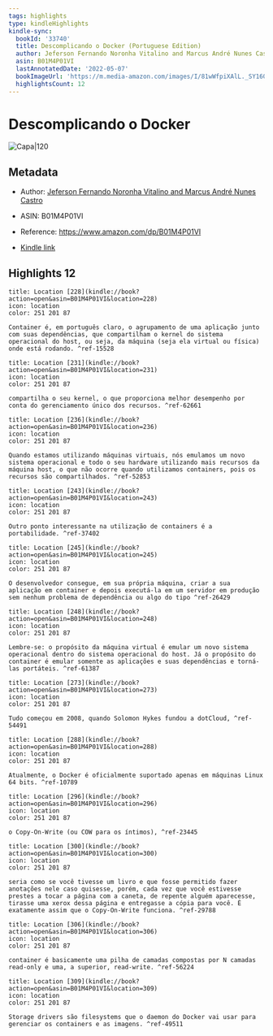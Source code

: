 ```yaml
---
tags: highlights
type: kindleHighlights
kindle-sync:
  bookId: '33740'
  title: Descomplicando o Docker (Portuguese Edition)
  author: Jeferson Fernando Noronha Vitalino and Marcus André Nunes Castro
  asin: B01M4P01VI
  lastAnnotatedDate: '2022-05-07'
  bookImageUrl: 'https://m.media-amazon.com/images/I/81wWfpiXAlL._SY160.jpg'
  highlightsCount: 12
---
```

# Descomplicando o Docker
![Capa|120](https://m.media-amazon.com/images/I/81wWfpiXAlL._SY160.jpg)
## Metadata
* Author: [Jeferson Fernando Noronha Vitalino and Marcus André Nunes Castro](https://www.amazon.com/-/pt/Jeferson-Fernando-Noronha-Vitalino/e/B07NKLSQV4/ref=dp_byline_cont_ebooks_1)

* ASIN: B01M4P01VI




* Reference: https://www.amazon.com/dp/B01M4P01VI
* [Kindle link](kindle://book?action=open&asin=B01M4P01VI)

## Highlights 12
```ad-note
title: Location [228](kindle://book?action=open&asin=B01M4P01VI&location=228)
icon: location
color: 251 201 87

Container é, em português claro, o agrupamento de uma aplicação junto com suas dependências, que compartilham o kernel do sistema operacional do host, ou seja, da máquina (seja ela virtual ou física) onde está rodando. ^ref-15528

```
```ad-note
title: Location [231](kindle://book?action=open&asin=B01M4P01VI&location=231)
icon: location
color: 251 201 87

compartilha o seu kernel, o que proporciona melhor desempenho por conta do gerenciamento único dos recursos. ^ref-62661

```
```ad-note
title: Location [236](kindle://book?action=open&asin=B01M4P01VI&location=236)
icon: location
color: 251 201 87

Quando estamos utilizando máquinas virtuais, nós emulamos um novo sistema operacional e todo o seu hardware utilizando mais recursos da máquina host, o que não ocorre quando utilizamos containers, pois os recursos são compartilhados. ^ref-52853

```
```ad-note
title: Location [243](kindle://book?action=open&asin=B01M4P01VI&location=243)
icon: location
color: 251 201 87

Outro ponto interessante na utilização de containers é a portabilidade. ^ref-37402

```
```ad-note
title: Location [245](kindle://book?action=open&asin=B01M4P01VI&location=245)
icon: location
color: 251 201 87

O desenvolvedor consegue, em sua própria máquina, criar a sua aplicação em container e depois executá-la em um servidor em produção sem nenhum problema de dependência ou algo do tipo ^ref-26429

```
```ad-note
title: Location [248](kindle://book?action=open&asin=B01M4P01VI&location=248)
icon: location
color: 251 201 87

Lembre-se: o propósito da máquina virtual é emular um novo sistema operacional dentro do sistema operacional do host. Já o propósito do container é emular somente as aplicações e suas dependências e torná-las portáteis. ^ref-61387

```
```ad-note
title: Location [273](kindle://book?action=open&asin=B01M4P01VI&location=273)
icon: location
color: 251 201 87

Tudo começou em 2008, quando Solomon Hykes fundou a dotCloud, ^ref-54491

```
```ad-note
title: Location [288](kindle://book?action=open&asin=B01M4P01VI&location=288)
icon: location
color: 251 201 87

Atualmente, o Docker é oficialmente suportado apenas em máquinas Linux 64 bits. ^ref-10789

```
```ad-note
title: Location [296](kindle://book?action=open&asin=B01M4P01VI&location=296)
icon: location
color: 251 201 87

o Copy-On-Write (ou COW para os íntimos), ^ref-23445

```
```ad-note
title: Location [300](kindle://book?action=open&asin=B01M4P01VI&location=300)
icon: location
color: 251 201 87

seria como se você tivesse um livro e que fosse permitido fazer anotações nele caso quisesse, porém, cada vez que você estivesse prestes a tocar a página com a caneta, de repente alguém aparecesse, tirasse uma xerox dessa página e entregasse a cópia para você. É exatamente assim que o Copy-On-Write funciona. ^ref-29788

```
```ad-note
title: Location [306](kindle://book?action=open&asin=B01M4P01VI&location=306)
icon: location
color: 251 201 87

container é basicamente uma pilha de camadas compostas por N camadas read-only e uma, a superior, read-write. ^ref-56224

```
```ad-note
title: Location [309](kindle://book?action=open&asin=B01M4P01VI&location=309)
icon: location
color: 251 201 87

Storage drivers são filesystems que o daemon do Docker vai usar para gerenciar os containers e as imagens. ^ref-49511

```
